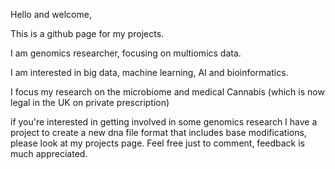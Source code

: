 Hello and welcome,

This is a github page for my projects.

I am genomics researcher, focusing on multiomics data.

I am interested in big data, machine learning, AI and bioinformatics.

I focus my research on the microbiome and medical Cannabis (which is now legal in the UK on private prescription)

if you're interested in getting involved in some genomics research I have a project to create a new dna file format that includes base modifications, please look at my projects page. Feel free just to comment, feedback is much appreciated.

